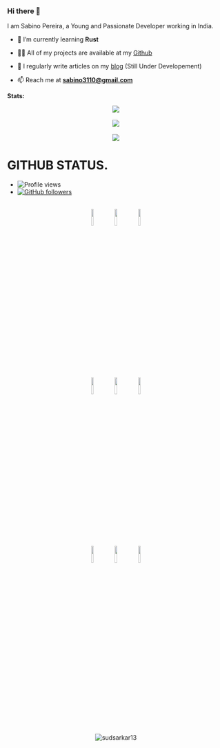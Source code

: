 ### Hi there 👋

I am Sabino Pereira, a Young and Passionate Developer working in India.

- 🌱 I’m currently learning **Rust**

- 👨‍💻 All of my projects are available at my [Github](https://github.com/sabi-31)

- 📝 I regularly write articles on my [blog](https://blog.sabino.homes) (Still Under Developement)

- 📫 Reach me at **sabino3110@gmail.com**



**Stats:**  


<div align="center"><img src="https://github-profile-trophy.vercel.app/?username=sabi-31&theme=tokyonight&count_private=true"></div>

<br>
<div align="center"><img src="https://github-readme-stats.vercel.app/api?username=sabi-31&show_icons=true&hide_border=true&theme=tokyonight"></div>
<br>
<div align="center"><img align="center" src="https://github-readme-stats.vercel.app/api/top-langs/?username=sabi-31&theme=tokyonight&hide=batchfile"></div>




# GITHUB STATUS.
- ![Profile views](https://gpvc.arturio.dev/sabi-31)
- [![GitHub followers](https://img.shields.io/github/followers/sabi-31.svg?style=social&label=Follow&maxAge=2592000)](https://github.com/sabi-31?tab=followers)

<p align = "center">
  <br />
  <code><img width="10%"  src="https://www.vectorlogo.zone/logos/json/json-ar21.svg"></code>
  <code><img width="10%"   src="https://www.vectorlogo.zone/logos/git-scm/git-scm-ar21.svg"></code>
  <code><img width="10%"   src="https://www.vectorlogo.zone/logos/python/python-ar21.svg"></code>
  <br />
  <code><img width="10%"  src="https://www.vectorlogo.zone/logos/mysql/mysql-ar21.svg"></code>
  <code><img width="10%"  src="https://www.vectorlogo.zone/logos/sqlite/sqlite-ar21.svg"></code>
  <code><img width="10%"  src="https://www.vectorlogo.zone/logos/firebase/firebase-ar21.svg"></code>
  <br />
  <code><img width="10%"  src="https://www.vectorlogo.zone/logos/w3_html5/w3_html5-ar21.svg"></code>
  <code><img width="10%"  src="https://www.vectorlogo.zone/logos/github/github-ar21.svg"></code>
  <code><img width="10%"  src="https://www.vectorlogo.zone/logos/gitlab/gitlab-ar21.svg"></code>
  <br>
</p>  

<br>

<p align = "center"><img align="center" src="https://github-readme-streak-stats.herokuapp.com/?user=sabi-31&theme=tokyonight&" alt="sudsarkar13" /></p>
